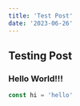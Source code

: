 ```yaml
---
title: 'Test Post'
date: '2023-06-26'
---
```


## Testing Post

### Hello World!!!

```javascript
const hi = 'hello'
```
